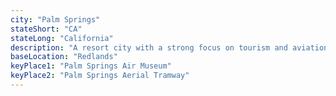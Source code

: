 ```yaml
---
city: "Palm Springs"
stateShort: "CA"
stateLong: "California"
description: "A resort city with a strong focus on tourism and aviation."
baseLocation: "Redlands"
keyPlace1: "Palm Springs Air Museum"
keyPlace2: "Palm Springs Aerial Tramway"
---
```

